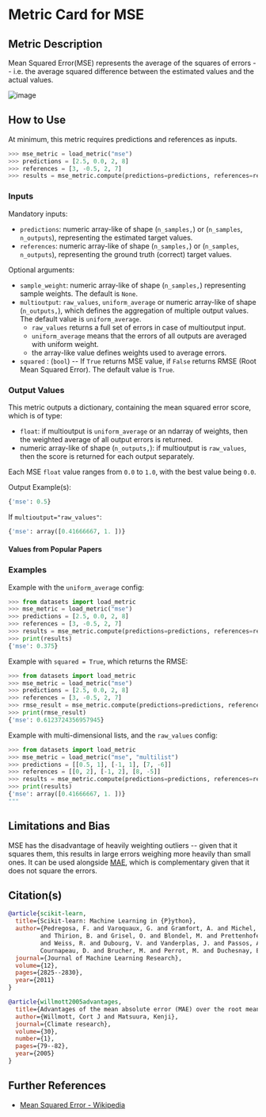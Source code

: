 # Metric Card for MSE


## Metric Description

Mean Squared Error(MSE) represents the average of the squares of errors -- i.e. the average squared difference between the estimated values and the actual values.

![image](https://user-images.githubusercontent.com/14205986/165999302-eba3702d-81e3-4363-9c0e-d3bfceb7ec5a.png)

## How to Use

At minimum, this metric requires predictions and references as inputs.

```python
>>> mse_metric = load_metric("mse")
>>> predictions = [2.5, 0.0, 2, 8]
>>> references = [3, -0.5, 2, 7]
>>> results = mse_metric.compute(predictions=predictions, references=references)
```

### Inputs

Mandatory inputs: 
- `predictions`: numeric array-like of shape (`n_samples,`) or (`n_samples`, `n_outputs`), representing the estimated target values.
- `references`: numeric array-like of shape (`n_samples,`) or (`n_samples`, `n_outputs`), representing the ground truth (correct) target values.

Optional arguments:
- `sample_weight`: numeric array-like of shape (`n_samples,`) representing sample weights. The default is `None`.
- `multioutput`: `raw_values`, `uniform_average` or numeric array-like of shape (`n_outputs,`), which defines the aggregation of multiple output values. The default value is `uniform_average`.
  - `raw_values` returns a full set of errors in case of multioutput input.
  - `uniform_average` means that the errors of all outputs are averaged with uniform weight. 
  - the array-like value defines weights used to average errors.
- `squared` : (`bool`) -- If `True` returns MSE value, if `False` returns RMSE (Root Mean Squared Error). The default value is `True`.
        

### Output Values
This metric outputs a dictionary, containing the mean squared error score, which is of type:
- `float`: if multioutput is `uniform_average` or an ndarray of weights, then the weighted average of all output errors is returned.
- numeric array-like of shape (`n_outputs,`): if multioutput is `raw_values`, then the score is returned for each output separately. 

Each MSE `float` value ranges from `0.0` to `1.0`, with the best value being `0.0`.

Output Example(s):
```python
{'mse': 0.5}
```

If `multioutput="raw_values"`:
```python
{'mse': array([0.41666667, 1. ])}
```

#### Values from Popular Papers


### Examples

Example with the `uniform_average` config:
```python
>>> from datasets import load_metric
>>> mse_metric = load_metric("mse")
>>> predictions = [2.5, 0.0, 2, 8]
>>> references = [3, -0.5, 2, 7]
>>> results = mse_metric.compute(predictions=predictions, references=references)
>>> print(results)
{'mse': 0.375}
```

Example with `squared = True`, which returns the RMSE:
```python
>>> from datasets import load_metric
>>> mse_metric = load_metric("mse")
>>> predictions = [2.5, 0.0, 2, 8]
>>> references = [3, -0.5, 2, 7]
>>> rmse_result = mse_metric.compute(predictions=predictions, references=references, squared=False)
>>> print(rmse_result)
{'mse': 0.6123724356957945}
```

Example with multi-dimensional lists, and the `raw_values` config:
```python
>>> from datasets import load_metric
>>> mse_metric = load_metric("mse", "multilist")
>>> predictions = [[0.5, 1], [-1, 1], [7, -6]]
>>> references = [[0, 2], [-1, 2], [8, -5]]
>>> results = mse_metric.compute(predictions=predictions, references=references, multioutput='raw_values')
>>> print(results) 
{'mse': array([0.41666667, 1. ])}
"""
```

## Limitations and Bias
MSE has the disadvantage of heavily weighting outliers -- given that it squares them, this results in large errors weighing more heavily than small ones. It can be used alongside [MAE](https://huggingface.co/metrics/mae), which is complementary given that it does not square the errors. 

## Citation(s)
```bibtex
@article{scikit-learn,
  title={Scikit-learn: Machine Learning in {P}ython},
  author={Pedregosa, F. and Varoquaux, G. and Gramfort, A. and Michel, V.
         and Thirion, B. and Grisel, O. and Blondel, M. and Prettenhofer, P.
         and Weiss, R. and Dubourg, V. and Vanderplas, J. and Passos, A. and
         Cournapeau, D. and Brucher, M. and Perrot, M. and Duchesnay, E.},
  journal={Journal of Machine Learning Research},
  volume={12},
  pages={2825--2830},
  year={2011}
}
```

```bibtex
@article{willmott2005advantages,
  title={Advantages of the mean absolute error (MAE) over the root mean square error (RMSE) in assessing average model performance},
  author={Willmott, Cort J and Matsuura, Kenji},
  journal={Climate research},
  volume={30},
  number={1},
  pages={79--82},
  year={2005}
}
```

## Further References
- [Mean Squared Error - Wikipedia](https://en.wikipedia.org/wiki/Mean_squared_error)
